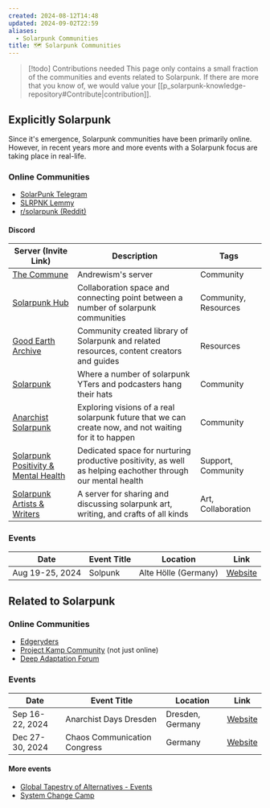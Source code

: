```yaml
---
created: 2024-08-12T14:48
updated: 2024-09-02T22:59
aliases:
  - Solarpunk Communities
title: 🗺️ Solarpunk Communities
---
```


> [!todo] Contributions needed
> This page only contains a small fraction of the communities and events related to Solarpunk. If there are more that you know of, we would value your [[p_solarpunk-knowledge-repository#Contribute|contribution]].

## Explicitly Solarpunk
Since it's emergence, Solarpunk communities have been primarily online. However, in recent years more and more events with a Solarpunk focus are taking place in real-life.

### Online Communities
- [SolarPunk Telegram](https://t.me/SolarPunk)
- [SLRPNK Lemmy](https://slrpnk.net/)
- [r/solarpunk (Reddit)](https://www.reddit.com/r/solarpunk/)

#### Discord
| Server (Invite Link)                                                  | Description                                                                                                 | Tags                 |
| --------------------------------------------------------------------- | ----------------------------------------------------------------------------------------------------------- | -------------------- |
| [The Commune](https://discord.com/invite/EdQGwce6GV)                  | Andrewism's server                                                                                          | Community            | 
| [Solarpunk Hub](https://discord.gg/8J42yHESr3)                        | Collaboration space and connecting point between a number of solarpunk communities                          | Community, Resources |
| [Good Earth Archive](https://discord.gg/qxqDfJaMbS)                   | Community created library of Solarpunk and related resources, content creators and guides                   | Resources            |
| [Solarpunk](https://discord.gg/9QFfsbGSyS)                            | Where a number of solarpunk YTers and podcasters hang their hats                                            | Community            |
| [Anarchist Solarpunk](https://discord.gg/XP4pSqRZ8A)                  | Exploring visions of a real solarpunk future that we can create now, and not waiting for it to happen       | Community            |
| [Solarpunk Positivity & Mental Health](https://discord.gg/bgN2Uf5DY2) | Dedicated space for nurturing productive positivity, as well as helping eachother through our mental health | Support, Community   |
| [Solarpunk Artists & Writers](https://discord.gg/T3vZENJYs2)          | A server for sharing and discussing solarpunk art, writing, and crafts of all kinds                         | Art, Collaboration   |

### Events
| Date            | Event Title | Location             | Link                                   |
| --------------- | ----------- | -------------------- | -------------------------------------- |
| Aug 19-25, 2024 | Solpunk     | Alte Hölle (Germany) | [Website](https://solpunk.ukrudt.net/) |

## Related to Solarpunk
### Online Communities
- [Edgeryders](https://edgeryders.eu/)
- [Project Kamp Community](https://community.projectkamp.com/) (not just online)
- [Deep Adaptation Forum](https://www.deepadaptation.info/)

### Events
| Date            | Event Title                  | Location         | Link                                          |
| --------------- | ---------------------------- | ---------------- | --------------------------------------------- |
| Sep 16-22, 2024 | Anarchist Days Dresden       | Dresden, Germany | [Website](https://a-dresden.org/a-tage/)      |
| Dec 27-30, 2024 | Chaos Communication Congress | Germany          | [Website](https://events.ccc.de/en/congress/) |
#### More events
- [Global Tapestry of Alternatives - Events](https://globaltapestryofalternatives.org/events:index)
- [System Change Camp](https://www.system-change-camp.org/)
